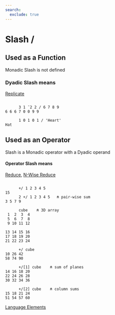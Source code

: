 ```yaml
---
search:
  exclude: true
---
```






<h1 class="heading"><span class="name">Slash</span> <span class="command">/</span></h1>


## Used as a Function


Monadic Slash is not defined

### Dyadic Slash means


[Replicate](../primitive-functions/replicate.md)
```apl

      3 1 ¯2 2 / 6 7 8 9
6 6 6 7 0 0 9 9

      1 0 1 0 1 / 'Heart'
Hat
```

## Used as an Operator


Slash is a Monadic operator with a Dyadic operand

#### Operator Slash means


[Reduce](../primitive-operators/reduce.md), [N-Wise Reduce](../primitive-operators/reduce-n-wise.md)
```apl

      +/ 1 2 3 4 5
15
      2 +/ 1 2 3 4 5   ⍝ pair-wise sum
3 5 7 9

      cube    ⍝ 3D array
 1  2  3  4
 5  6  7  8
 9 10 11 12
           
13 14 15 16
17 18 19 20
21 22 23 24

      +/ cube
10 26 42
58 74 90

      +/[1] cube    ⍝ sum of planes
14 16 18 20
22 24 26 28
30 32 34 36

      +/[2] cube    ⍝ column sums
15 18 21 24
51 54 57 60

```


[Language Elements](./language-elements.md)


